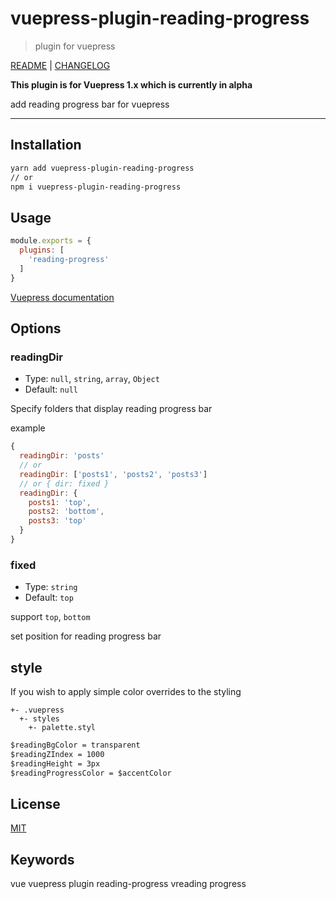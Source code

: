 # vuepress-plugin-reading-progress

> plugin for vuepress

[README](README.md) | [CHANGELOG](CHANGELOG.md)

**This plugin is for Vuepress 1.x which is currently in alpha**

add reading progress bar for vuepress

---

## Installation

``` sh
yarn add vuepress-plugin-reading-progress
// or
npm i vuepress-plugin-reading-progress
```

## Usage

``` js
module.exports = {
  plugins: [
    'reading-progress'
  ]
}
```

[ Vuepress documentation](https://v1.vuepress.vuejs.org/plugin/using-a-plugin.html)


## Options

### readingDir
- Type: `null`, `string`, `array`, `Object`
- Default: `null`

Specify folders that display reading progress bar

example
``` js
{
  readingDir: 'posts'
  // or
  readingDir: ['posts1', 'posts2', 'posts3']
  // or { dir: fixed }
  readingDir: {
    posts1: 'top',
    posts2: 'bottom',
    posts3: 'top'
  }
}
```

### fixed
- Type: `string`
- Default: `top`

support `top`, `bottom`

set position for reading progress bar

## style

If you wish to apply simple color overrides to the styling

```
+- .vuepress
  +- styles
    +- palette.styl
```

``` css
$readingBgColor = transparent
$readingZIndex = 1000
$readingHeight = 3px
$readingProgressColor = $accentColor
```

## License

[MIT](http://opensource.org/licenses/MIT)

## Keywords

vue vuepress plugin reading-progress vreading progress

